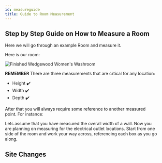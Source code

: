 ```yaml
---
id: measureguide
title: Guide to Room Measurement
---
```


## Step by Step Guide on How to Measure a Room

Here we will go through an example Room and measure it.

Here is our room:

![Finished Wedgewood Women's Washroom](https://static.wixstatic.com/media/e64ace_20136f9931ad46bfa921e4e1ca7f03d5~mv2.jpg)

**REMEMBER**
There are three measurements that are crtical for any location:

* Height :heavy_check_mark:
* Width :heavy_check_mark:
* Depth :heavy_check_mark:

After that you will always require some reference to another measured point. For instance:

Lets assume that you have measured the overall width of a wall. Now you are planning on measuring for the electrical outlet locations. Start from one side of the room and work your way across, referencing each box as you go along. 

<!-- Add Before, After and Measured

These should be hosted on WIX -->

## Site Changes

<!-- What if I notice a change that needs to be made to an existing fixture or wall while I am on site?
Add Documentation about contacting General contractors about making changes to site things-->